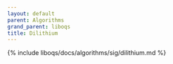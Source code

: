 ```yaml
---
layout: default
parent: Algorithms
grand_parent: liboqs
title: Dilithium
---
```


{% include liboqs/docs/algorithms/sig/dilithium.md %}
